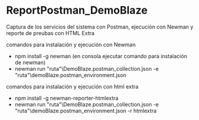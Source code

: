 # ReportPostman_DemoBlaze

Captura de los servicios del sistema con Postman, ejecución con Newman y reporte de preubas con HTML Extra

comandos para instalación y ejecución con Newman
- npm install -g newman (en consola ejecutar comando para instalación de newman)
- newman run "ruta"\DemoBlaze.postman_collection.json -e "ruta"\demoBlaze.postman_environment.json

comandos para instalación y ejecución con html extra
- npm install -g newman-reporter-htmlextra
- newman run "ruta"\DemoBlaze.postman_collection.json -e "ruta"\demoBlaze.postman_environment.json -r htmlextra

